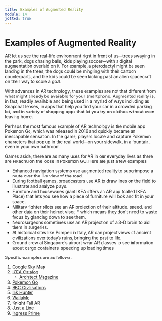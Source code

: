 ```yaml
---
title: Examples of Augmented Reality
module: 14
jotted: true
---
```


# Examples of Augmented Reality

AR let us see the real-life environment right in front of us—trees swaying in the park, dogs chasing balls, kids playing soccer—with a digital augmentation overlaid on it. For example,  a pterodactyl might be seen landing in the trees, the dogs could be mingling with their cartoon counterparts, and the kids could be seen kicking past an alien spacecraft on their way to score a goal.

With advances in AR technology, these examples are not that different from what might already be available for your smartphone. Augmented reality is, in fact, readily available and being used in a myriad of ways including as Snapchat lenses, in apps that help you find your car in a crowded parking lot, and in variety of shopping apps that let you try on clothes without even leaving home.

Perhaps the most famous example of AR technology is the mobile app Pokemon Go, which was released in 2016 and quickly became an inescapable sensation. In the game, players locate and capture Pokemon characters that pop up in the real world—on your sidewalk, in a fountain, even in your own bathroom.

Games aside, there are as many uses for AR in our everyday lives as there are Pikachu on the loose in Pokemon GO. Here are just a few examples:

* Enhanced navigation systems use augmented reality to superimpose a route over the live view of the road.
* During football games, broadcasters use AR to draw lines on the field to illustrate and analyze plays.
* Furniture and housewares giant IKEA offers an AR app (called IKEA Place) that lets you see how a piece of furniture will look and fit in your space.
* Military fighter pilots see an AR projection of their altitude, speed, and other data on their helmet visor, * which means they don’t need to waste focus by glancing down to see them.
* Neurosurgeons sometimes use an AR projection of a 3-D brain to aid them in surgeries.   
* At historical sites like Pompeii in Italy, AR can project views of ancient civilizations over today’s ruins, bringing the past to life.
* Ground crew at Singapore’s airport wear AR glasses to see information about cargo containers, speeding up loading times

Specific examples are as follows.

1. [Google Sky Map](https://play.google.com/store/apps/details?id=com.google.android.stardroid&hl=)
2. [IKEA Catalog](https://apps.apple.com/us/app/ikea-place/id1279244498)
    - [Architect Magazine](https://www.architectmagazine.com/technology/ikea-launches-augmented-reality-application_o)
3. [Pokemon Go](https://www.pokemon.com/us/app/pokemon-go/)
4. [BBC Civilisations](https://www.bbc.co.uk/taster/pilots/civilisations-ar)
5. [Ink Hunter](http://www.inkhunter.tattoo/)
6. [WallaMe](http://walla.me/)
7. [Knight Fall AR](https://www.wearvr.com/apps/knightfall-ar)
8. [Just a Line](https://justaline.withgoogle.com/)
9. [Ingress Prime](https://www.ingress.com/game/)
